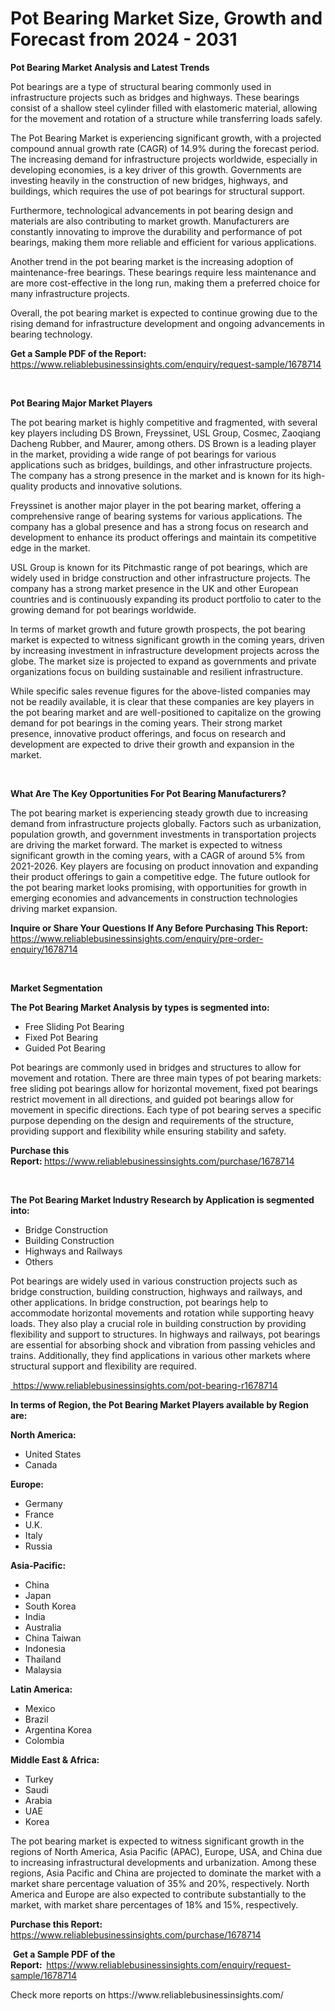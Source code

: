 <p><h1>Pot Bearing Market Size, Growth and Forecast from 2024 - 2031</h1></p><p><strong>Pot Bearing Market Analysis and Latest Trends</strong></p>
<p><p>Pot bearings are a type of structural bearing commonly used in infrastructure projects such as bridges and highways. These bearings consist of a shallow steel cylinder filled with elastomeric material, allowing for the movement and rotation of a structure while transferring loads safely.</p><p>The Pot Bearing Market is experiencing significant growth, with a projected compound annual growth rate (CAGR) of 14.9% during the forecast period. The increasing demand for infrastructure projects worldwide, especially in developing economies, is a key driver of this growth. Governments are investing heavily in the construction of new bridges, highways, and buildings, which requires the use of pot bearings for structural support.</p><p>Furthermore, technological advancements in pot bearing design and materials are also contributing to market growth. Manufacturers are constantly innovating to improve the durability and performance of pot bearings, making them more reliable and efficient for various applications.</p><p>Another trend in the pot bearing market is the increasing adoption of maintenance-free bearings. These bearings require less maintenance and are more cost-effective in the long run, making them a preferred choice for many infrastructure projects.</p><p>Overall, the pot bearing market is expected to continue growing due to the rising demand for infrastructure development and ongoing advancements in bearing technology.</p></p>
<p><strong>Get a Sample PDF of the Report:&nbsp;</strong> <a href="https://www.reliablebusinessinsights.com/enquiry/request-sample/1678714">https://www.reliablebusinessinsights.com/enquiry/request-sample/1678714</a></p>
<p>&nbsp;</p>
<p><strong>Pot Bearing Major Market Players</strong></p>
<p><p>The pot bearing market is highly competitive and fragmented, with several key players including DS Brown, Freyssinet, USL Group, Cosmec, Zaoqiang Dacheng Rubber, and Maurer, among others. DS Brown is a leading player in the market, providing a wide range of pot bearings for various applications such as bridges, buildings, and other infrastructure projects. The company has a strong presence in the market and is known for its high-quality products and innovative solutions.</p><p>Freyssinet is another major player in the pot bearing market, offering a comprehensive range of bearing systems for various applications. The company has a global presence and has a strong focus on research and development to enhance its product offerings and maintain its competitive edge in the market.</p><p>USL Group is known for its Pitchmastic range of pot bearings, which are widely used in bridge construction and other infrastructure projects. The company has a strong market presence in the UK and other European countries and is continuously expanding its product portfolio to cater to the growing demand for pot bearings worldwide.</p><p>In terms of market growth and future growth prospects, the pot bearing market is expected to witness significant growth in the coming years, driven by increasing investment in infrastructure development projects across the globe. The market size is projected to expand as governments and private organizations focus on building sustainable and resilient infrastructure.</p><p>While specific sales revenue figures for the above-listed companies may not be readily available, it is clear that these companies are key players in the pot bearing market and are well-positioned to capitalize on the growing demand for pot bearings in the coming years. Their strong market presence, innovative product offerings, and focus on research and development are expected to drive their growth and expansion in the market.</p></p>
<p>&nbsp;</p>
<p><strong>What Are The Key Opportunities For Pot Bearing Manufacturers?</strong></p>
<p><p>The pot bearing market is experiencing steady growth due to increasing demand from infrastructure projects globally. Factors such as urbanization, population growth, and government investments in transportation projects are driving the market forward. The market is expected to witness significant growth in the coming years, with a CAGR of around 5% from 2021-2026. Key players are focusing on product innovation and expanding their product offerings to gain a competitive edge. The future outlook for the pot bearing market looks promising, with opportunities for growth in emerging economies and advancements in construction technologies driving market expansion.</p></p>
<p><strong>Inquire or Share Your Questions If Any Before Purchasing This Report:</strong> <a href="https://www.reliablebusinessinsights.com/enquiry/pre-order-enquiry/1678714">https://www.reliablebusinessinsights.com/enquiry/pre-order-enquiry/1678714</a></p>
<p>&nbsp;</p>
<p><strong>Market Segmentation</strong></p>
<p><strong>The Pot Bearing Market Analysis by types is segmented into:</strong></p>
<p><ul><li>Free Sliding Pot Bearing</li><li>Fixed Pot Bearing</li><li>Guided Pot Bearing</li></ul></p>
<p><p>Pot bearings are commonly used in bridges and structures to allow for movement and rotation. There are three main types of pot bearing markets: free sliding pot bearings allow for horizontal movement, fixed pot bearings restrict movement in all directions, and guided pot bearings allow for movement in specific directions. Each type of pot bearing serves a specific purpose depending on the design and requirements of the structure, providing support and flexibility while ensuring stability and safety.</p></p>
<p><strong>Purchase this Report:&nbsp;</strong><a href="https://www.reliablebusinessinsights.com/purchase/1678714">https://www.reliablebusinessinsights.com/purchase/1678714</a></p>
<p>&nbsp;</p>
<p><strong>The Pot Bearing Market Industry Research by Application is segmented into:</strong></p>
<p><ul><li>Bridge Construction</li><li>Building Construction</li><li>Highways and Railways</li><li>Others</li></ul></p>
<p><p>Pot bearings are widely used in various construction projects such as bridge construction, building construction, highways and railways, and other applications. In bridge construction, pot bearings help to accommodate horizontal movements and rotation while supporting heavy loads. They also play a crucial role in building construction by providing flexibility and support to structures. In highways and railways, pot bearings are essential for absorbing shock and vibration from passing vehicles and trains. Additionally, they find applications in various other markets where structural support and flexibility are required.</p></p>
<p><a href="https://www.reliablebusinessinsights.com/pot-bearing-r1678714">&nbsp;https://www.reliablebusinessinsights.com/pot-bearing-r1678714</a></p>
<p><strong>In terms of Region, the Pot Bearing Market Players available by Region are:</strong></p>
<p>
    <p> <strong> North America: </strong>
        <ul>
            <li>United States</li>
            <li>Canada</li>
        </ul>
        </p> 
    <p> <strong> Europe: </strong>
        <ul>
            <li>Germany</li>
            <li>France</li>
            <li>U.K.</li>
            <li>Italy</li>
            <li>Russia</li>
        </ul>
        </p> 
    <p> <strong> Asia-Pacific: </strong>
        <ul>
            <li>China</li>
            <li>Japan</li>
            <li>South Korea</li>
            <li>India</li>
            <li>Australia</li>
            <li>China Taiwan</li>
            <li>Indonesia</li>
            <li>Thailand</li>
            <li>Malaysia</li>
        </ul>
        </p> 
    <p> <strong> Latin America: </strong>
        <ul>
            <li>Mexico</li>
            <li>Brazil</li>
            <li>Argentina Korea</li>
            <li>Colombia</li>
        </ul>
        </p> 
    <p> <strong> Middle East & Africa: </strong>
        <ul>
            <li>Turkey</li>
            <li>Saudi</li>
            <li>Arabia</li>
            <li>UAE</li>
            <li>Korea</li>
        </ul>
    </p>
    </p>
<p><p>The pot bearing market is expected to witness significant growth in the regions of North America, Asia Pacific (APAC), Europe, USA, and China due to increasing infrastructural developments and urbanization. Among these regions, Asia Pacific and China are projected to dominate the market with a market share percentage valuation of 35% and 20%, respectively. North America and Europe are also expected to contribute substantially to the market, with market share percentages of 18% and 15%, respectively.</p></p>
<p><strong>Purchase this Report: </strong><a href="https://www.reliablebusinessinsights.com/purchase/1678714">https://www.reliablebusinessinsights.com/purchase/1678714</a></p>
<p>&nbsp;<strong>Get a Sample PDF of the Report:&nbsp;&nbsp;</strong><a href="https://www.reliablebusinessinsights.com/enquiry/request-sample/1678714">https://www.reliablebusinessinsights.com/enquiry/request-sample/1678714</a></p>
<p><strong></strong></p>
<p>Check more reports on https://www.reliablebusinessinsights.com/</p>